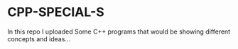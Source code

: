 # CPP-SPECIAL-S
In this repo I uploaded Some C++ programs that would be showing different concepts and ideas...
